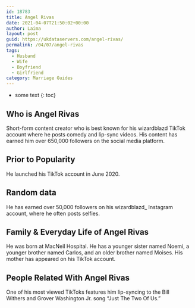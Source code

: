 ```yaml
---
id: 18783
title: Angel Rivas
date: 2021-04-07T21:50:02+00:00
author: Laima
layout: post
guid: https://ukdataservers.com/angel-rivas/
permalink: /04/07/angel-rivas
tags:
  - Husband
  - Wife
  - Boyfriend
  - Girlfriend
category: Marriage Guides
---
```


* some text
{: toc}


## Who is Angel Rivas
                  
                  
                  
Short-form content creator who is best known for his wizardblazd TikTok account where he posts comedy and lip-sync videos. His content has earned him over 650,000 followers on the social media platform. 
                  
              
            
              
            
                
                
                
## Prior to Popularity
                  
                  
                  
He launched his TikTok account in June 2020. 
                  
              
            
              
            
                
                
                
## Random data
                  
                  
                  
He has earned over 50,000 followers on his wizardblazd_ Instagram account, where he often posts selfies. 
                  
              
            
              
            
                
                
                
## Family & Everyday Life of Angel Rivas
                  
                  
                  
He was born at MacNeil Hospital. He has a younger sister named Noemi, a younger brother named Carlos, and an older brother named Moises. His mother has appeared on his TikTok account.
                  
              
            
              
            
                
                
                
## People Related With Angel Rivas
                  
                  
                  
One of his most viewed TikToks features him lip-syncing to the Bill Withers and Grover Washington Jr. song &#8220;Just The Two Of Us.&#8221; 
                  
              
            
              
            
                
              
            
              
              
            
            
              
            
          
          
          